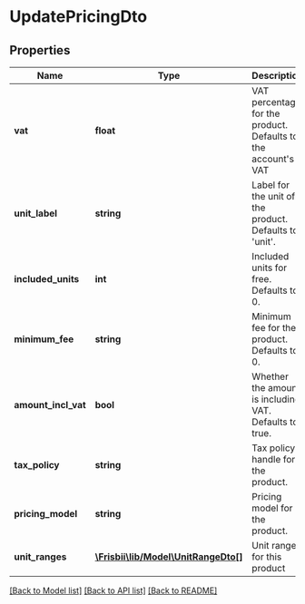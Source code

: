 # UpdatePricingDto

## Properties
Name | Type | Description | Notes
------------ | ------------- | ------------- | -------------
**vat** | **float** | VAT percentage for the product. Defaults to the account&#x27;s VAT | [optional] 
**unit_label** | **string** | Label for the unit of the product. Defaults to &#x27;unit&#x27;. | [optional] 
**included_units** | **int** | Included units for free. Defaults to 0. | [optional] 
**minimum_fee** | **string** | Minimum fee for the product. Defaults to 0. | [optional] 
**amount_incl_vat** | **bool** | Whether the amount is including VAT. Defaults to true. | [optional] 
**tax_policy** | **string** | Tax policy handle for the product. | [optional] 
**pricing_model** | **string** | Pricing model for the product. | 
**unit_ranges** | [**\Frisbii\lib/Model\UnitRangeDto[]**](UnitRangeDto.md) | Unit ranges for this product | 

[[Back to Model list]](../../README.md#documentation-for-models) [[Back to API list]](../../README.md#documentation-for-api-endpoints) [[Back to README]](../../README.md)

